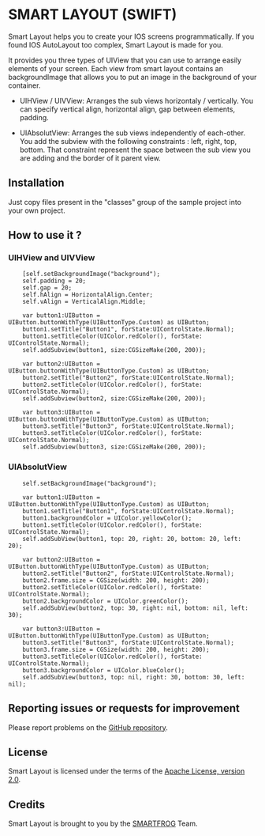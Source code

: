 SMART LAYOUT (SWIFT)
====================

Smart Layout helps you to create your IOS screens programmatically. If you found IOS AutoLayout too complex, Smart Layout is made for you.

It provides you three types of UIView that you can use to arrange easily elements of your screen. Each view from smart layout contains an backgroundImage that allows you to put an image in the background of your container.


  * UIHView / UIVView: Arranges the sub views horizontaly / vertically. You can specify vertical align, horizontal align, gap between elements, padding.
  
  * UIAbsolutView: Arranges the sub views independently of each-other. You add the subview with the following constraints : left, right, top, bottom. That constraint represent the space between the sub view you are adding and the border of it parent view. 

Installation
------------

Just copy files present in the "classes" group of the sample project into your own project.


How to use it ?
---------------


### UIHView and UIVView

    	[self.setBackgroundImage("background");
        self.padding = 20;
        self.gap = 20;
        self.hAlign = HorizontalAlign.Center;
        self.vAlign = VerticalAlign.Middle;
        
        var button1:UIButton = UIButton.buttonWithType(UIButtonType.Custom) as UIButton;
        button1.setTitle("Button1", forState:UIControlState.Normal);
        button1.setTitleColor(UIColor.redColor(), forState: UIControlState.Normal);
        self.addSubview(button1, size:CGSizeMake(200, 200));
        
        var button2:UIButton = UIButton.buttonWithType(UIButtonType.Custom) as UIButton;
        button2.setTitle("Button2", forState:UIControlState.Normal);
        button2.setTitleColor(UIColor.redColor(), forState: UIControlState.Normal);
        self.addSubview(button2, size:CGSizeMake(200, 200));
        
        var button3:UIButton = UIButton.buttonWithType(UIButtonType.Custom) as UIButton;
        button3.setTitle("Button3", forState:UIControlState.Normal);
        button3.setTitleColor(UIColor.redColor(), forState: UIControlState.Normal);
        self.addSubview(button3, size:CGSizeMake(200, 200));

### UIAbsolutView

    	self.setBackgroundImage("background");
        
        var button1:UIButton = UIButton.buttonWithType(UIButtonType.Custom) as UIButton;
        button1.setTitle("Button1", forState:UIControlState.Normal);
        button1.backgroundColor = UIColor.yellowColor();
        button1.setTitleColor(UIColor.redColor(), forState: UIControlState.Normal);
        self.addSubView(button1, top: 20, right: 20, bottom: 20, left: 20);
        
        var button2:UIButton = UIButton.buttonWithType(UIButtonType.Custom) as UIButton;
        button2.setTitle("Button2", forState:UIControlState.Normal);
        button2.frame.size = CGSize(width: 200, height: 200);
        button2.setTitleColor(UIColor.redColor(), forState: UIControlState.Normal);
        button2.backgroundColor = UIColor.greenColor();
        self.addSubView(button2, top: 30, right: nil, bottom: nil, left: 30);
        
        var button3:UIButton = UIButton.buttonWithType(UIButtonType.Custom) as UIButton;
        button3.setTitle("Button3", forState:UIControlState.Normal);
        button3.frame.size = CGSize(width: 200, height: 200);
        button3.setTitleColor(UIColor.redColor(), forState: UIControlState.Normal);
        button3.backgroundColor = UIColor.blueColor();
        self.addSubView(button3, top: nil, right: 30, bottom: 30, left: nil);


Reporting issues or requests for improvement
--------------------------------------------

Please report problems on the [GitHub repository](https://github.com/smartfrog/smart-layout-swift/issues).

License
-------
Smart Layout is licensed under the terms of the [Apache License, version 2.0](http://www.apache.org/licenses/LICENSE-2.0.html).

Credits
-------
Smart Layout is brought to you by the [SMARTFROG](http://smartfrog.fr) Team.
